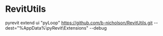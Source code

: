# RevitUtils

pyrevit extend ui "pyLoop" https://github.com/b-nicholson/RevitUtils.git --dest="%AppData%\pyRevit\Extensions" --debug
